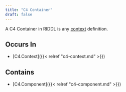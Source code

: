 ```yaml
---
title: "C4 Container"
draft: false
---
```


A C4 Container in RIDDL is any [context](context) definition.

## Occurs In
* [C4.Context]({{< relref "c4-context.md" >}})

## Contains
* [C4.Component]({{< relref "c4-component.md" >}})
